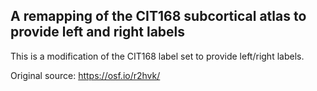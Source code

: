 A remapping of the CIT168 subcortical atlas to provide left and right labels
----------------------------------------------------------------------------

This is a modification of the CIT168 label set to provide left/right labels.

Original source:
https://osf.io/r2hvk/
